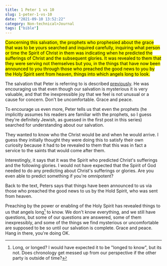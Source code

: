 ```yaml
---
title: 1 Peter 1 vs 10
slug: 1-peter-1-vs-10
date: "2021-09-10 13:52:22"
category: Non-technical>Journal
tags: ["bible"]
---
```


<mark>Concerning this salvation, the prophets who prophesied about the grace
that was to be yours searched and inquired carefully, inquiring what person or
time the Spirit of Christ in them was indicating when he predicted the
sufferings of Christ and the subsequent glories. It was revealed to them that
they were serving not themselves but you, in the things that have now been
announced to you through those who preached the good news to you by the Holy
Spirit sent from heaven, things into which angels long to look.</mark>

The salvation that Peter is referring to is described
[previously](1-peter-1-vs-3). He was encouraging us that
even though our salvation is mysterious it is very valuable, and that the
inexpressible joy that we feel is not unusual or a cause for concern. Don't be
uncomfortable. Grace and peace.

To encourage us even more, Peter tells us that even the prophets (he implicitly
assumes his readers are familiar with the prophets, so I guess they're
definitely Jewish, as guessed in the first post in this series) searched
for understanding about our salvation.

They wanted to know who the Christ would be and when he would arrive. I guess
they initially thought they were doing this to satisfy their own curiosity
because it had to be revealed to them that this was in fact a service to the
saints that would come after them.

Interestingly, it says that it was the Spirit who predicted Christ's sufferings
and the following glories. I would not have expected that the Spirit of God
needed to do any predicting about Christ's sufferings or glories. Are you even
able to predict something if you're omnipotent?

Back to the text, Peters says that things have been announced to us via those
who preached the good news to us by the Hold Spirit, who was sent from heaven.

Preaching by the power or enabling of the Holy Spirit has revealed things to us
that angels long[^1] to know. We don't know everything, and we
still have questions, but some of our questions are answered, some of them
inexpressibly, and some of the things we find mysterious or uncomfortable are
supposed to be so until our salvation is complete. Grace and peace. Hang in
there, you're doing OK.

[^1]:
    Long, or longed? I would have expected it to be "longed to
    know", but its not. Does chronology get messed up from our perspective if the
    other party is outside of time?
